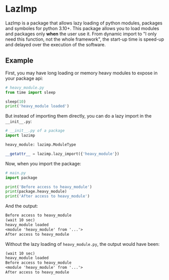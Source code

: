 # LazImp

LazImp is a package that allows lazy loading of python modules, packages and
symboles for python 3.10+. This package allows you to load modules and packages
only **when** the user use it. From dynamic import to "I only need this
function, not the whole framework", the start-up time is speed-up and delayed
over the execution of the software.

## Example

First, you may have long loading or memory heavy modules to expose in your
package api:

```python
# heavy_module.py
from time import sleep

sleep(10)
print('heavy_module loaded')
```

But instead of importing them directly, you can do a lazy import in
the `__init__.py`:

```python
# __init__.py of a package
import lazimp

heavy_module: lazimp.ModuleType

__getattr__ = lazimp.lazy_import({'heavy_module'})
```

Now, when you import the package:

```python
# main.py
import package

print('Before access to heavy_module')
print(package.heavy_module)
print('After access to heavy_module')
```

And the output:

```txt
Before access to heavy_module
(wait 10 sec)
heavy_module loaded
<module 'heavy_module' from '...'>
After access to heavy_module
```

Without the lazy loading of `heavy_module.py`, the output would have been:

```txt
(wait 10 sec)
heavy_module loaded
Before access to heavy_module
<module 'heavy_module' from '...'>
After access to heavy_module
```
